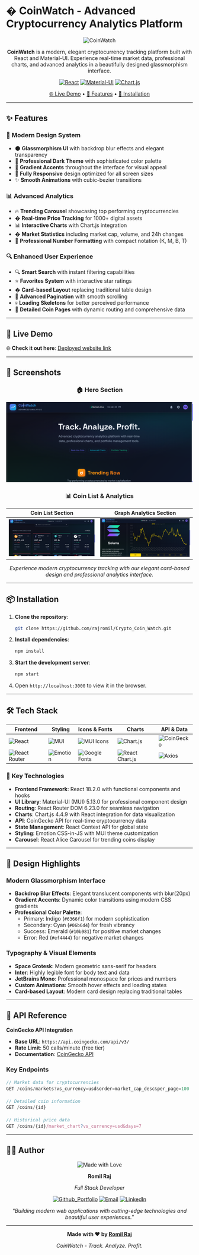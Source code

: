 # � CoinWatch - Advanced Cryptocurrency Analytics Platform

<div align="center">

![CoinWatch](https://img.shields.io/badge/CoinWatch-Advanced%20Analytics-6366f1?style=for-the-badge&logo=trending-up&logoColor=white)

**CoinWatch** is a modern, elegant cryptocurrency tracking platform built with React and Material-UI. Experience real-time market data, professional charts, and advanced analytics in a beautifully designed glassmorphism interface.

[![React](https://img.shields.io/badge/React-18.2.0-61DAFB?style=flat&logo=react&logoColor=white)](https://reactjs.org/)
[![Material-UI](https://img.shields.io/badge/Material--UI-5.13.0-0081CB?style=flat&logo=mui&logoColor=white)](https://mui.com/)
[![Chart.js](https://img.shields.io/badge/Chart.js-4.4.9-FF6384?style=flat&logo=chart.js&logoColor=white)](https://chartjs.org/)


[🌐 Live Demo](https://crypto-coinwatch.netlify.app/) • [📖 Features](#-features) • [🚀 Installation](#-installation)

</div>

---

## ✨ Features

### 🎨 **Modern Design System**
- 🌑 **Glassmorphism UI** with backdrop blur effects and elegant transparency
- 🎯 **Professional Dark Theme** with sophisticated color palette
- 🌈 **Gradient Accents** throughout the interface for visual appeal
- 📱 **Fully Responsive** design optimized for all screen sizes
- ✨ **Smooth Animations** with cubic-bezier transitions

### 📊 **Advanced Analytics**
- 🔥 **Trending Carousel** showcasing top performing cryptocurrencies
- � **Real-time Price Tracking** for 1000+ digital assets
- 📊 **Interactive Charts** with Chart.js integration
- � **Market Statistics** including market cap, volume, and 24h changes
- 🎯 **Professional Number Formatting** with compact notation (K, M, B, T)

### 🔍 **Enhanced User Experience**
- 🔍 **Smart Search** with instant filtering capabilities
- ⭐ **Favorites System** with interactive star ratings
- � **Card-based Layout** replacing traditional table design
- 📄 **Advanced Pagination** with smooth scrolling
- 💀 **Loading Skeletons** for better perceived performance
- 🎪 **Detailed Coin Pages** with dynamic routing and comprehensive data

---

## 🔗 Live Demo

🌐 **Check it out here**: [Deployed website link](https://crypto-coinwatch.netlify.app/)  


---

## 📸 Screenshots

<div align="center">

### 🏠 **Hero Section**
![Hero Section](readme-assets/hero_section.png)

### 📊 **Coin List & Analytics**
| Coin List Section | Graph Analytics Section |
|-------------------|-------------------------|
| ![Coin List](readme-assets/coin_list_section.png) | ![Graph Analytics](readme-assets/graph_analytics_section.png) |

*Experience modern cryptocurrency tracking with our elegant card-based design and professional analytics interface.*

</div>

---

## 📦 Installation

1. **Clone the repository**:

   ```bash
   git clone https://github.com/rajromil/Crypto_Coin_Watch.git
   ```

2. **Install dependencies**:

   ```bash
   npm install
   ```

3. **Start the development server**:

   ```bash
   npm start
   ```

4. Open `http://localhost:3000` to view it in the browser.

---


## 🛠️ Tech Stack

<div align="center">

| **Frontend** | **Styling** | **Icons & Fonts** | **Charts** | **API & Data** |
|--------------|-------------|-------------------|------------|----------------|
| ![React](https://img.shields.io/badge/React-18.2.0-61DAFB?style=flat&logo=react&logoColor=white) | ![MUI](https://img.shields.io/badge/Material--UI-5.13.0-0081CB?style=flat&logo=mui&logoColor=white) | ![MUI Icons](https://img.shields.io/badge/MUI_Icons-5.13.0-0081CB?style=flat&logo=mui&logoColor=white) | ![Chart.js](https://img.shields.io/badge/Chart.js-4.4.9-FF6384?style=flat&logo=chart.js&logoColor=white) | ![CoinGecko](https://img.shields.io/badge/CoinGecko-API-8DC63F?style=flat&logo=coingecko&logoColor=white) |
| ![React Router](https://img.shields.io/badge/React_Router-6.23.0-CA4245?style=flat&logo=react-router&logoColor=white) | ![Emotion](https://img.shields.io/badge/Emotion-11.11.0-DB7093?style=flat&logo=emotion&logoColor=white) | ![Google Fonts](https://img.shields.io/badge/Google_Fonts-4285F4?style=flat&logo=google-fonts&logoColor=white) | ![React Chart.js](https://img.shields.io/badge/React_Chart.js-5.2.0-FF6384?style=flat&logo=chart.js&logoColor=white) | ![Axios](https://img.shields.io/badge/Axios-1.4.0-5A29E4?style=flat&logo=axios&logoColor=white) |

</div>

### 🎯 **Key Technologies**
- **Frontend Framework**: React 18.2.0 with functional components and hooks
- **UI Library**: Material-UI (MUI) 5.13.0 for professional component design
- **Routing**: React Router DOM 6.23.0 for seamless navigation
- **Charts**: Chart.js 4.4.9 with React integration for data visualization
- **API**: CoinGecko API for real-time cryptocurrency data
- **State Management**: React Context API for global state
- **Styling**: Emotion CSS-in-JS with MUI theme customization
- **Carousel**: React Alice Carousel for trending coins display

---

## 🎨 Design Highlights

### **Modern Glassmorphism Interface**
- **Backdrop Blur Effects**: Elegant translucent components with blur(20px)
- **Gradient Accents**: Dynamic color transitions using modern CSS gradients
- **Professional Color Palette**: 
  - Primary: Indigo (`#6366f1`) for modern sophistication
  - Secondary: Cyan (`#06b6d4`) for fresh vibrancy
  - Success: Emerald (`#10b981`) for positive market changes
  - Error: Red (`#ef4444`) for negative market changes

### **Typography & Visual Elements**
- **Space Grotesk**: Modern geometric sans-serif for headers
- **Inter**: Highly legible font for body text and data
- **JetBrains Mono**: Professional monospace for prices and numbers
- **Custom Animations**: Smooth hover effects and loading states
- **Card-based Layout**: Modern card design replacing traditional tables

---





## 📝 API Reference

**CoinGecko API Integration**
- **Base URL**: `https://api.coingecko.com/api/v3/`
- **Rate Limit**: 50 calls/minute (free tier)
- **Documentation**: [CoinGecko API](https://www.coingecko.com/en/api)

### **Key Endpoints**
```javascript
// Market data for cryptocurrencies
GET /coins/markets?vs_currency=usd&order=market_cap_desc&per_page=100

// Detailed coin information
GET /coins/{id}

// Historical price data
GET /coins/{id}/market_chart?vs_currency=usd&days=7
```

---

## 👨‍💻 Author

<div align="center">

<img src="https://img.shields.io/badge/Made%20with-❤️-red?style=for-the-badge" alt="Made with Love">

**Romil Raj**

*Full Stack Developer*

[![Github_Portfolio](https://img.shields.io/badge/Portfolio-000000?style=for-the-badge&logo=github&logoColor=white)](https://github.com/rajromil)
[![Email](https://img.shields.io/badge/Email-D14836?style=for-the-badge&logo=gmail&logoColor=white)](mailto:rajromilk23@gmail.com)
[![LinkedIn](https://img.shields.io/badge/LinkedIn-0077B5?style=for-the-badge&logo=linkedin&logoColor=white)](https://www.linkedin.com/in/romil-raj-80983728a/)

*"Building modern web applications with cutting-edge technologies and beautiful user experiences."*

</div>

---

<div align="center">

**Made with ❤️ by [Romil Raj](https://github.com/rajromil)**

*CoinWatch - Track. Analyze. Profit.*

</div>
